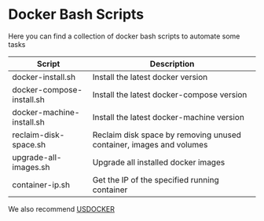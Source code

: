 # Docker Bash Scripts

Here you can find a collection of docker bash scripts to automate some tasks

| Script                    | Description                       |
|---------------------------|----------------------------------|
| docker-install.sh         | Install the latest docker version |
| docker-compose-install.sh | Install the latest docker-compose version |
| docker-machine-install.sh | Install the latest docker-machine version |
| reclaim-disk-space.sh     | Reclaim disk space by removing unused container, images and volumes |
| upgrade-all-images.sh     | Upgrade all installed docker images |
| container-ip.sh           | Get the IP of the specified running container |


We also recommend [USDOCKER](http://usdocker.com) 

